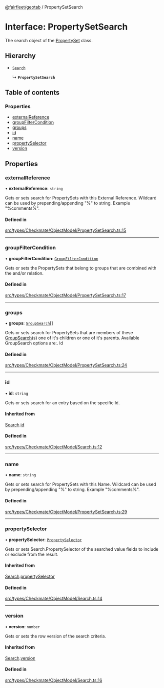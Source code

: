 [@fairfleet/geotab](../README.md) / PropertySetSearch

# Interface: PropertySetSearch

The search object of the [PropertySet](PropertySet.md) class.

## Hierarchy

- [`Search`](Search.md)

  ↳ **`PropertySetSearch`**

## Table of contents

### Properties

- [externalReference](PropertySetSearch.md#externalreference)
- [groupFilterCondition](PropertySetSearch.md#groupfiltercondition)
- [groups](PropertySetSearch.md#groups)
- [id](PropertySetSearch.md#id)
- [name](PropertySetSearch.md#name)
- [propertySelector](PropertySetSearch.md#propertyselector)
- [version](PropertySetSearch.md#version)

## Properties

### externalReference

• **externalReference**: `string`

Gets or sets search for PropertySets with this External Reference. Wildcard can be used by prepending/appending "%" to string. Example
 "%comments%".

#### Defined in

[src/types/Checkmate/ObjectModel/PropertySetSearch.ts:15](https://github.com/fairfleet/geotab/blob/b682f10/src/types/Checkmate/ObjectModel/PropertySetSearch.ts#L15)

___

### groupFilterCondition

• **groupFilterCondition**: [`GroupFilterCondition`](GroupFilterCondition.md)

Gets or sets the PropertySets that belong to groups that are combined with the and/or relation.

#### Defined in

[src/types/Checkmate/ObjectModel/PropertySetSearch.ts:17](https://github.com/fairfleet/geotab/blob/b682f10/src/types/Checkmate/ObjectModel/PropertySetSearch.ts#L17)

___

### groups

• **groups**: [`GroupSearch`](GroupSearch.md)[]

Gets or sets search for PropertySets that are members of these [GroupSearch](GroupSearch.md)(s) one of
 it's children or
 one of it's parents. Available GroupSearch options are:.
 <list><item><description>Id</description></item></list>

#### Defined in

[src/types/Checkmate/ObjectModel/PropertySetSearch.ts:24](https://github.com/fairfleet/geotab/blob/b682f10/src/types/Checkmate/ObjectModel/PropertySetSearch.ts#L24)

___

### id

• **id**: `string`

Gets or sets search for an entry based on the specific Id.

#### Inherited from

[Search](Search.md).[id](Search.md#id)

#### Defined in

[src/types/Checkmate/ObjectModel/Search.ts:12](https://github.com/fairfleet/geotab/blob/b682f10/src/types/Checkmate/ObjectModel/Search.ts#L12)

___

### name

• **name**: `string`

Gets or sets search for PropertySets with this Name. Wildcard can be used by prepending/appending "%" to string. Example
 "%comments%".

#### Defined in

[src/types/Checkmate/ObjectModel/PropertySetSearch.ts:29](https://github.com/fairfleet/geotab/blob/b682f10/src/types/Checkmate/ObjectModel/PropertySetSearch.ts#L29)

___

### propertySelector

• **propertySelector**: [`PropertySelector`](PropertySelector.md)

Gets or sets Search.PropertySelector of the searched value fields to include or exclude from the result.

#### Inherited from

[Search](Search.md).[propertySelector](Search.md#propertyselector)

#### Defined in

[src/types/Checkmate/ObjectModel/Search.ts:14](https://github.com/fairfleet/geotab/blob/b682f10/src/types/Checkmate/ObjectModel/Search.ts#L14)

___

### version

• **version**: `number`

Gets or sets the row version of the search criteria.

#### Inherited from

[Search](Search.md).[version](Search.md#version)

#### Defined in

[src/types/Checkmate/ObjectModel/Search.ts:16](https://github.com/fairfleet/geotab/blob/b682f10/src/types/Checkmate/ObjectModel/Search.ts#L16)
